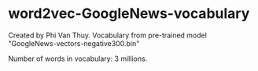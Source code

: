 # word2vec-GoogleNews-vocabulary
Created by Phi Van Thuy.
Vocabulary from pre-trained model "GoogleNews-vectors-negative300.bin"

Number of words in vocabulary: 3 millions.
